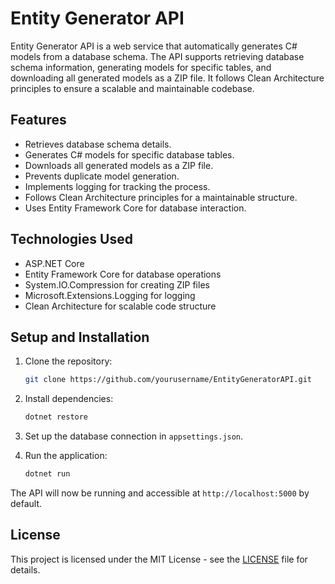 # Entity Generator API

Entity Generator API is a web service that automatically generates C# models from a database schema. The API supports retrieving database schema information, generating models for specific tables, and downloading all generated models as a ZIP file. It follows Clean Architecture principles to ensure a scalable and maintainable codebase.

## Features

- Retrieves database schema details.
- Generates C# models for specific database tables.
- Downloads all generated models as a ZIP file.
- Prevents duplicate model generation.
- Implements logging for tracking the process.
- Follows Clean Architecture principles for a maintainable structure.
- Uses Entity Framework Core for database interaction.

## Technologies Used
- ASP.NET Core
- Entity Framework Core for database operations
- System.IO.Compression for creating ZIP files
- Microsoft.Extensions.Logging for logging
- Clean Architecture for scalable code structure

## Setup and Installation

1. Clone the repository:

    ```bash
    git clone https://github.com/yourusername/EntityGeneratorAPI.git
    ```

2. Install dependencies:

    ```bash
    dotnet restore
    ```

3. Set up the database connection in `appsettings.json`.

4. Run the application:

    ```bash
    dotnet run
    ```

The API will now be running and accessible at `http://localhost:5000` by default.

## License

This project is licensed under the MIT License - see the [LICENSE](LICENSE) file for details.
